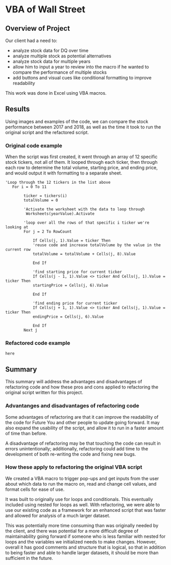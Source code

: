 # VBA of Wall Street

## Overview of Project
Our client had a need to:
* analyze stock data for DQ over time
* analyze multiple stock as potential alternatives
* analyze stock data for multiple years
* allow him to input a year to review into the macro if he wanted to compare the performance of multiple stocks
* add buttons and visual cues like conditional formatting to improve readability

This work was done in Excel using VBA macros.

## Results
Using images and examples of the code, we can compare the stock performance between 2017 and 2018, as well as the time it took to run the original script and the refactored script.

### Original code example
When the script was first created, it went through an array of 12 specific stock tickers, not all of them. It looped through each ticker, then through each row to determine the total volume, starting price, and ending price, and would output it with formatting to a separate sheet.

```
'Loop through the 12 tickers in the list above
   For i = 0 To 11

        ticker = tickers(i)
        totalVolume = 0

        'Activate the worksheet with the data to loop through
         Worksheets(yearValue).Activate

        'loop over all the rows of that specific i ticker we're looking at
        For j = 2 To RowCount

            If Cells(j, 1).Value = ticker Then
            'reuse code and increase totalVolume by the value in the current row
            totalVolume = totalVolume + Cells(j, 8).Value

            End If
            
            'find starting price for current ticker
            If Cells(j - 1, 1).Value <> ticker And Cells(j, 1).Value = ticker Then
            startingPrice = Cells(j, 6).Value

            End If
            
            'find ending price for current ticker
            If Cells(j + 1, 1).Value <> ticker And Cells(j, 1).Value = ticker Then
            endingPrice = Cells(j, 6).Value

            End If
        Next j
```

### Refactored code example
```
here
```

## Summary
This summary will address the advantages and disadvantages of refactoring code and how these pros and cons applied to refactoring the original script written for this project.

### Advantanges and disadvantages of refactoring code
Some advantages of refactoring are that it can improve the readability of the code for Future You and other people to update going forward. It may also expand the usability of the script, and allow it to run in a faster amount of time than before.

A disadvantage of refactoring may be that touching the code can result in errors unintentionally; additionally, refactoring could add time to the development of both re-writing the code and fixing new bugs. 

### How these apply to refactoring the original VBA script
We created a VBA macro to trigger pop-ups and get inputs from the user about which data to run the macro on, read and change cell values, and format cells for ease of use.

It was built to originally use for loops and conditionals. This eventually included using nested for loops as well. With refactoring, we were able to use our existing code as a framework for an enhanced script that was faster and allowed for analysis of a much larger dataset. 

This was potentially more time consuming than was originally needed by the client, and there was potential for a more difficult degree of maintainability going forward if someone who is less familiar with nested for loops and the variables we initialized needs to make changes. However, overall it has good comments and structure that is logical, so that in addition to being faster and able to handle larger datasets, it should be more than sufficient in the future.
